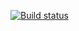 [![Build status](https://ci.appveyor.com/api/projects/status/taxgxlm5lh3vyy48/branch/master?svg=true)](https://ci.appveyor.com/project/MarinaGalinova/auto-hw2-api-ci-1-new/branch/master)
